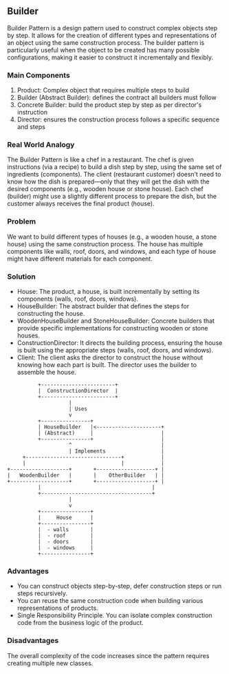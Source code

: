 ## Builder

 Builder Pattern is a design pattern used to construct complex objects step by step. It allows for the creation of different types and representations of an object using the same construction process. The builder pattern is particularly useful when the object to be created has many possible configurations, making it easier to construct it incrementally and flexibly.

### Main Components

1. Product: Complex object that requires multiple steps to build
2. Builder (Abstract Builder): defines the contract all builders must follow
3. Concrete Builder: build the product step by step as per director's instruction
4. Director: ensures the construction process follows a specific sequence and steps



### Real World Analogy

The Builder Pattern is like a chef in a restaurant. The chef is given instructions (via a recipe) to build a dish step by step, using the same set of ingredients (components). The client (restaurant customer) doesn’t need to know how the dish is prepared—only that they will get the dish with the desired components (e.g., wooden house or stone house). Each chef (builder) might use a slightly different process to prepare the dish, but the customer always receives the final product (house).

### Problem

We want to build different types of houses (e.g., a wooden house, a stone house) using the same construction process. The house has multiple components like walls, roof, doors, and windows, and each type of house might have different materials for each component.

### Solution

- House: The product, a house, is built incrementally by setting its components (walls, roof, doors, windows).
- HouseBuilder: The abstract builder that defines the steps for constructing the house.
- WoodenHouseBuilder and StoneHouseBuilder: Concrete builders that provide specific implementations for constructing wooden or stone houses.
- ConstructionDirector: It directs the building process, ensuring the house is built using the appropriate steps (walls, roof, doors, and windows).
- Client: The client asks the director to construct the house without knowing how each part is built. The director uses the builder to assemble the house.


```
          +------------------------+
          |  ConstructionDirector  |
          +------------------------+
                    |
                    | Uses
                    v
          +----------------+
          | HouseBuilder   |<---------------------+
          | (Abstract)     |                      |
          +----------------+                      |
                    ^                             |
                    | Implements                  |
     +-------------------------------+            |
     |                               |            |
+-------------------+       +-------------------+ |
|   WoodenBuilder   |       |    OtherBuilder   | |
+-------------------+       +-------------------+ |
          |                                    |
          +------------------------------------+
                    |
                    v
          +----------------+
          |     House      |
          +----------------+
          |  - walls       |
          |  - roof        |
          |  - doors       |
          |  - windows     |
          +----------------+

```

### Advantages
- You can construct objects step-by-step, defer construction steps or run steps recursively.
- You can reuse the same construction code when building various representations of products.
- Single Responsibility Principle. You can isolate complex construction code from the business logic of the product.

### Disadvantages
The overall complexity of the code increases since the pattern requires creating multiple new classes.